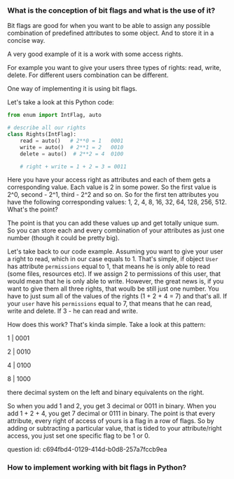 ### What is the conception of bit flags and what is the use of it?

Bit flags are good for when you want to be able to assign any possible combination
of predefined attributes to some object. And to store it in a concise way. 

A very good example of it is a work with some access rights.

For example you want to give your users three types of rights: read, write, delete.
For different users combination can be different. 

One way of implementing it is using bit flags.

Let's take a look at this Python code:

```python
from enum import IntFlag, auto

# describe all our rights
class Rights(IntFlag):
    read = auto()   # 2**0 = 1   0001
    write = auto()  # 2**1 = 2   0010
    delete = auto()  # 2**2 = 4  0100

    # right + write = 1 + 2 = 3 = 0011
```

Here you have your access right as attributes and each of them gets a corresponding value. Each value is 2 in some power.
So the first value is 2^0, second - 2^1, third - 2^2 and so on. So for the first ten attributes you have the following
corresponding values: 1, 2, 4, 8, 16, 32, 64, 128, 256, 512. 
What's the point?

The point is that you can add these values up and get totally unique sum. So you can store each and every combination
of your attributes as just one number (though it could be pretty big).

Let's take back to our code example. Assuming you want to give your user a right to read, which in our case equals to 1.
That's simple, if object `User` has attribute  `permissions` equal to 1, that means he is only able to read (some 
files, resources etc). 
If we assign 2 to permissions of this user, that would mean that he is only able to write. However, the great news is, 
if you want to give them all three rights, that woulb be still just one number. You have to just sum all of the values
of the rights (1 + 2 + 4 = 7) and that's all. If your `user` have his `permissions` equal to 7, that means that he can
read, write and delete. If 3 - he can read and write.

How does this work? That's kinda simple. Take a look at this pattern:

1  | 0001

2  | 0010

4  | 0100

8  | 1000

there decimal system on the left and binary equivalents on the right.

So when you add 1 and 2, you get 3 decimal or 0011 in binary. When you add 1 + 2 + 4, you get 7 decimal or 0111 in 
binary. The point is that every attribute, every right of access of yours is a flag in a row of flags. 
So by adding or subtracting a particular value, that is tided to your attribute/right access, you just set one specific
flag to be 1 or 0.

question id: c694fbd4-0129-414d-b0d8-257a7fccb9ea


### How to implement working with bit flags in Python?

